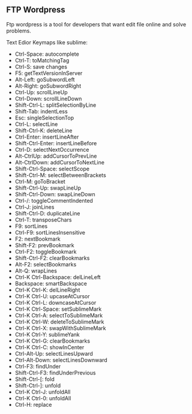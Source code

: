 ﻿FTP Wordpress
-----

Ftp wordpress is a tool for developers that want edit file online and solve problems.

Text Edior Keymaps like sublime:

 - Ctrl-Space: autocomplete
 - Ctrl-T: toMatchingTag
 - Ctrl-S: save changes
 - F5: getTextVersionInServer
 - Alt-Left: goSubwordLeft
 - Alt-Right: goSubwordRight
 - Ctrl-Up: scrollLineUp
 - Ctrl-Down: scrollLineDown
 - Shift-Ctrl-L: splitSelectionByLine
 - Shift-Tab: indentLess
 - Esc: singleSelectionTop
 - Ctrl-L: selectLine
 - Shift-Ctrl-K: deleteLine
 - Ctrl-Enter: insertLineAfter
 - Shift-Ctrl-Enter: insertLineBefore
 - Ctrl-D: selectNextOccurrence
 - Alt-CtrlUp: addCursorToPrevLine
 - Alt-CtrlDown: addCursorToNextLine
 - Shift-Ctrl-Space: selectScope
 - Shift-Ctrl-M: selectBetweenBrackets
 - Ctrl-M: goToBracket
 - Shift-Ctrl-Up: swapLineUp
 - Shift-Ctrl-Down: swapLineDown
 - Ctrl-/: toggleCommentIndented
 - Ctrl-J: joinLines
 - Shift-Ctrl-D: duplicateLine
 - Ctrl-T: transposeChars
 - F9: sortLines
 - Ctrl-F9: sortLinesInsensitive
 - F2: nextBookmark
 - Shift-F2: prevBookmark
 - Ctrl-F2: toggleBookmark
 - Shift-Ctrl-F2: clearBookmarks
 - Alt-F2: selectBookmarks
 - Alt-Q: wrapLines
 - Ctrl-K Ctrl-Backspace: delLineLeft
 - Backspace: smartBackspace
 - Ctrl-K Ctrl-K: delLineRight
 - Ctrl-K Ctrl-U: upcaseAtCursor
 - Ctrl-K Ctrl-L: downcaseAtCursor
 - Ctrl-K Ctrl-Space: setSublimeMark
 - Ctrl-K Ctrl-A: selectToSublimeMark
 - Ctrl-K Ctrl-W: deleteToSublimeMark
 - Ctrl-K Ctrl-X: swapWithSublimeMark
 - Ctrl-K Ctrl-Y: sublimeYank
 - Ctrl-K Ctrl-G: clearBookmarks
 - Ctrl-K Ctrl-C: showInCenter
 - Ctrl-Alt-Up: selectLinesUpward
 - Ctrl-Alt-Down: selectLinesDownward
 - Ctrl-F3: findUnder
 - Shift-Ctrl-F3: findUnderPrevious
 - Shift-Ctrl-[: fold
 - Shift-Ctrl-]: unfold
 - Ctrl-K Ctrl-J: unfoldAll
 - Ctrl-K Ctrl-0: unfoldAll
 - Ctrl-H: replace


